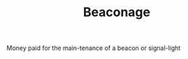 ---
title: Beaconage
letter: B
permalink: "/definitions/beaconage.html"
body: Money paid for the main-tenance of a beacon or signal-light
published_at: '2018-07-07'
layout: post
---